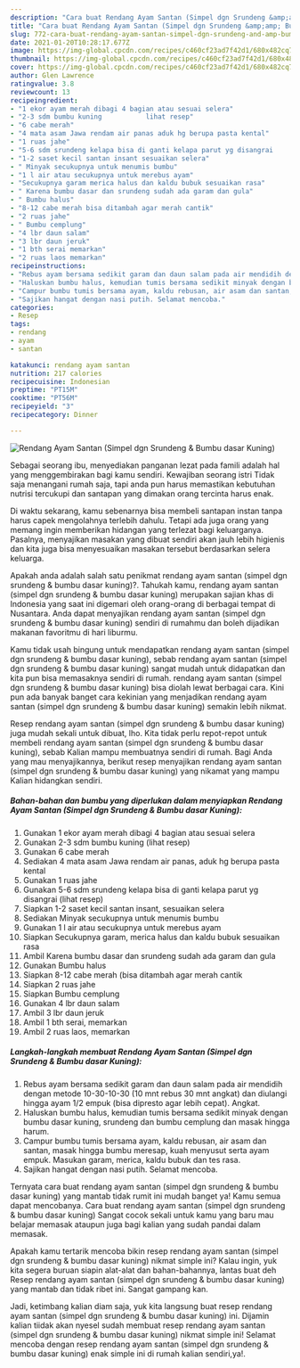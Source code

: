 ```yaml
---
description: "Cara buat Rendang Ayam Santan (Simpel dgn Srundeng &amp;amp; Bumbu dasar Kuning) Sederhana dan Mudah Dibuat"
title: "Cara buat Rendang Ayam Santan (Simpel dgn Srundeng &amp;amp; Bumbu dasar Kuning) Sederhana dan Mudah Dibuat"
slug: 772-cara-buat-rendang-ayam-santan-simpel-dgn-srundeng-and-amp-bumbu-dasar-kuning-sederhana-dan-mudah-dibuat
date: 2021-01-20T10:28:17.677Z
image: https://img-global.cpcdn.com/recipes/c460cf23ad7f42d1/680x482cq70/rendang-ayam-santan-simpel-dgn-srundeng-bumbu-dasar-kuning-foto-resep-utama.jpg
thumbnail: https://img-global.cpcdn.com/recipes/c460cf23ad7f42d1/680x482cq70/rendang-ayam-santan-simpel-dgn-srundeng-bumbu-dasar-kuning-foto-resep-utama.jpg
cover: https://img-global.cpcdn.com/recipes/c460cf23ad7f42d1/680x482cq70/rendang-ayam-santan-simpel-dgn-srundeng-bumbu-dasar-kuning-foto-resep-utama.jpg
author: Glen Lawrence
ratingvalue: 3.8
reviewcount: 13
recipeingredient:
- "1 ekor ayam merah dibagi 4 bagian atau sesuai selera"
- "2-3 sdm bumbu kuning           lihat resep"
- "6 cabe merah"
- "4 mata asam Jawa rendam air panas aduk hg berupa pasta kental"
- "1 ruas jahe"
- "5-6 sdm srundeng kelapa bisa di ganti kelapa parut yg disangrai           lihat resep"
- "1-2 saset kecil santan insant sesuaikan selera"
- " Minyak secukupnya untuk menumis bumbu"
- "1 l air atau secukupnya untuk merebus ayam"
- "Secukupnya garam merica halus dan kaldu bubuk sesuaikan rasa"
- " Karena bumbu dasar dan srundeng sudah ada garam dan gula"
- " Bumbu halus"
- "8-12 cabe merah bisa ditambah agar merah cantik"
- "2 ruas jahe"
- " Bumbu cemplung"
- "4 lbr daun salam"
- "3 lbr daun jeruk"
- "1 bth serai memarkan"
- "2 ruas laos memarkan"
recipeinstructions:
- "Rebus ayam bersama sedikit garam dan daun salam pada air mendidih dengan metode 10-30-10-30 (10 mnt rebus 30 mnt angkat) dan diulangi hingga ayam 1/2 empuk (bisa dipresto agar lebih cepat). Angkat."
- "Haluskan bumbu halus, kemudian tumis bersama sedikit minyak dengan bumbu dasar kuning, srundeng dan bumbu cemplung dan masak hingga harum."
- "Campur bumbu tumis bersama ayam, kaldu rebusan, air asam dan santan, masak hingga bumbu meresap, kuah menyusut serta ayam empuk. Masukan garam, merica, kaldu bubuk dan tes rasa."
- "Sajikan hangat dengan nasi putih. Selamat mencoba."
categories:
- Resep
tags:
- rendang
- ayam
- santan

katakunci: rendang ayam santan 
nutrition: 217 calories
recipecuisine: Indonesian
preptime: "PT15M"
cooktime: "PT56M"
recipeyield: "3"
recipecategory: Dinner

---
```



![Rendang Ayam Santan (Simpel dgn Srundeng &amp; Bumbu dasar Kuning)](https://img-global.cpcdn.com/recipes/c460cf23ad7f42d1/680x482cq70/rendang-ayam-santan-simpel-dgn-srundeng-bumbu-dasar-kuning-foto-resep-utama.jpg)

Sebagai seorang ibu, menyediakan panganan lezat pada famili adalah hal yang menggembirakan bagi kamu sendiri. Kewajiban seorang istri Tidak saja menangani rumah saja, tapi anda pun harus memastikan kebutuhan nutrisi tercukupi dan santapan yang dimakan orang tercinta harus enak.

Di waktu  sekarang, kamu sebenarnya bisa membeli santapan instan tanpa harus capek mengolahnya terlebih dahulu. Tetapi ada juga orang yang memang ingin memberikan hidangan yang terlezat bagi keluarganya. Pasalnya, menyajikan masakan yang dibuat sendiri akan jauh lebih higienis dan kita juga bisa menyesuaikan masakan tersebut berdasarkan selera keluarga. 



Apakah anda adalah salah satu penikmat rendang ayam santan (simpel dgn srundeng &amp; bumbu dasar kuning)?. Tahukah kamu, rendang ayam santan (simpel dgn srundeng &amp; bumbu dasar kuning) merupakan sajian khas di Indonesia yang saat ini digemari oleh orang-orang di berbagai tempat di Nusantara. Anda dapat menyajikan rendang ayam santan (simpel dgn srundeng &amp; bumbu dasar kuning) sendiri di rumahmu dan boleh dijadikan makanan favoritmu di hari liburmu.

Kamu tidak usah bingung untuk mendapatkan rendang ayam santan (simpel dgn srundeng &amp; bumbu dasar kuning), sebab rendang ayam santan (simpel dgn srundeng &amp; bumbu dasar kuning) sangat mudah untuk didapatkan dan kita pun bisa memasaknya sendiri di rumah. rendang ayam santan (simpel dgn srundeng &amp; bumbu dasar kuning) bisa diolah lewat berbagai cara. Kini pun ada banyak banget cara kekinian yang menjadikan rendang ayam santan (simpel dgn srundeng &amp; bumbu dasar kuning) semakin lebih nikmat.

Resep rendang ayam santan (simpel dgn srundeng &amp; bumbu dasar kuning) juga mudah sekali untuk dibuat, lho. Kita tidak perlu repot-repot untuk membeli rendang ayam santan (simpel dgn srundeng &amp; bumbu dasar kuning), sebab Kalian mampu membuatnya sendiri di rumah. Bagi Anda yang mau menyajikannya, berikut resep menyajikan rendang ayam santan (simpel dgn srundeng &amp; bumbu dasar kuning) yang nikamat yang mampu Kalian hidangkan sendiri.

<!--inarticleads1-->

##### Bahan-bahan dan bumbu yang diperlukan dalam menyiapkan Rendang Ayam Santan (Simpel dgn Srundeng &amp; Bumbu dasar Kuning):

1. Gunakan 1 ekor ayam merah dibagi 4 bagian atau sesuai selera
1. Gunakan 2-3 sdm bumbu kuning           (lihat resep)
1. Gunakan 6 cabe merah
1. Sediakan 4 mata asam Jawa rendam air panas, aduk hg berupa pasta kental
1. Gunakan 1 ruas jahe
1. Gunakan 5-6 sdm srundeng kelapa bisa di ganti kelapa parut yg disangrai           (lihat resep)
1. Siapkan 1-2 saset kecil santan insant, sesuaikan selera
1. Sediakan  Minyak secukupnya untuk menumis bumbu
1. Gunakan 1 l air atau secukupnya untuk merebus ayam
1. Siapkan Secukupnya garam, merica halus dan kaldu bubuk sesuaikan rasa
1. Ambil  Karena bumbu dasar dan srundeng sudah ada garam dan gula
1. Gunakan  Bumbu halus
1. Siapkan 8-12 cabe merah (bisa ditambah agar merah cantik
1. Siapkan 2 ruas jahe
1. Siapkan  Bumbu cemplung
1. Gunakan 4 lbr daun salam
1. Ambil 3 lbr daun jeruk
1. Ambil 1 bth serai, memarkan
1. Ambil 2 ruas laos, memarkan




<!--inarticleads2-->

##### Langkah-langkah membuat Rendang Ayam Santan (Simpel dgn Srundeng &amp; Bumbu dasar Kuning):

1. Rebus ayam bersama sedikit garam dan daun salam pada air mendidih dengan metode 10-30-10-30 (10 mnt rebus 30 mnt angkat) dan diulangi hingga ayam 1/2 empuk (bisa dipresto agar lebih cepat). Angkat.
1. Haluskan bumbu halus, kemudian tumis bersama sedikit minyak dengan bumbu dasar kuning, srundeng dan bumbu cemplung dan masak hingga harum.
1. Campur bumbu tumis bersama ayam, kaldu rebusan, air asam dan santan, masak hingga bumbu meresap, kuah menyusut serta ayam empuk. Masukan garam, merica, kaldu bubuk dan tes rasa.
1. Sajikan hangat dengan nasi putih. Selamat mencoba.




Ternyata cara buat rendang ayam santan (simpel dgn srundeng &amp; bumbu dasar kuning) yang mantab tidak rumit ini mudah banget ya! Kamu semua dapat mencobanya. Cara buat rendang ayam santan (simpel dgn srundeng &amp; bumbu dasar kuning) Sangat cocok sekali untuk kamu yang baru mau belajar memasak ataupun juga bagi kalian yang sudah pandai dalam memasak.

Apakah kamu tertarik mencoba bikin resep rendang ayam santan (simpel dgn srundeng &amp; bumbu dasar kuning) nikmat simple ini? Kalau ingin, yuk kita segera buruan siapin alat-alat dan bahan-bahannya, lantas buat deh Resep rendang ayam santan (simpel dgn srundeng &amp; bumbu dasar kuning) yang mantab dan tidak ribet ini. Sangat gampang kan. 

Jadi, ketimbang kalian diam saja, yuk kita langsung buat resep rendang ayam santan (simpel dgn srundeng &amp; bumbu dasar kuning) ini. Dijamin kalian tiidak akan nyesel sudah membuat resep rendang ayam santan (simpel dgn srundeng &amp; bumbu dasar kuning) nikmat simple ini! Selamat mencoba dengan resep rendang ayam santan (simpel dgn srundeng &amp; bumbu dasar kuning) enak simple ini di rumah kalian sendiri,ya!.

